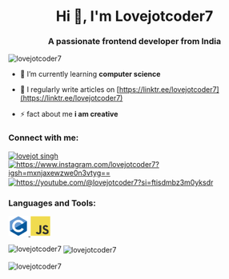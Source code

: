 <h1 align="center">Hi 👋, I'm Lovejotcoder7</h1>
<h3 align="center">A passionate frontend developer from India</h3>


																 
<p align="left"> <img src="https://komarev.com/ghpvc/?username=lovejotcoder7&label=Profile%20views&color=0e75b6&style=flat" alt="lovejotcoder7" /> </p>

- 🌱 I’m currently learning **computer science**

- 📝 I regularly write articles on [https://linktr.ee/lovejotcoder7](https://linktr.ee/lovejotcoder7)

- ⚡ fact about me **i am creative**

<h3 align="left">Connect with me:</h3>
<p align="left">
<a href="https://linkedin.com/in/lovejot singh" target="blank"><img align="center" src="https://raw.githubusercontent.com/rahuldkjain/github-profile-readme-generator/master/src/images/icons/Social/linked-in-alt.svg" alt="lovejot singh" height="30" width="40" /></a>
<a href="https://instagram.com/https://www.instagram.com/lovejotcoder7?igsh=mxnjaxewzwe0n3vtyg==" target="blank"><img align="center" src="https://raw.githubusercontent.com/rahuldkjain/github-profile-readme-generator/master/src/images/icons/Social/instagram.svg" alt="https://www.instagram.com/lovejotcoder7?igsh=mxnjaxewzwe0n3vtyg==" height="30" width="40" /></a>
<a href="https://www.youtube.com/c/https://youtube.com/@lovejotcoder7?si=ftisdmbz3m0yksdr" target="blank"><img align="center" src="https://raw.githubusercontent.com/rahuldkjain/github-profile-readme-generator/master/src/images/icons/Social/youtube.svg" alt="https://youtube.com/@lovejotcoder7?si=ftisdmbz3m0yksdr" height="30" width="40" /></a>
</p>

<h3 align="left">Languages and Tools:</h3>
<p align="left"> <a href="https://www.cprogramming.com/" target="_blank" rel="noreferrer"> <img src="https://raw.githubusercontent.com/devicons/devicon/master/icons/c/c-original.svg" alt="c" width="40" height="40"/> </a> <a href="https://developer.mozilla.org/en-US/docs/Web/JavaScript" target="_blank" rel="noreferrer"> <img src="https://raw.githubusercontent.com/devicons/devicon/master/icons/javascript/javascript-original.svg" alt="javascript" width="40" height="40"/> </a> </p>

<p><img align="left" src="https://github-readme-stats.vercel.app/api/top-langs?username=lovejotcoder7&show_icons=true&locale=en&layout=compact" alt="lovejotcoder7" /></p>

<p>&nbsp;<img align="center" src="https://github-readme-stats.vercel.app/api?username=lovejotcoder7&show_icons=true&locale=en" alt="lovejotcoder7" /></p>

<p><img align="center" src="https://github-readme-streak-stats.herokuapp.com/?user=lovejotcoder7&" alt="lovejotcoder7" /></p>
